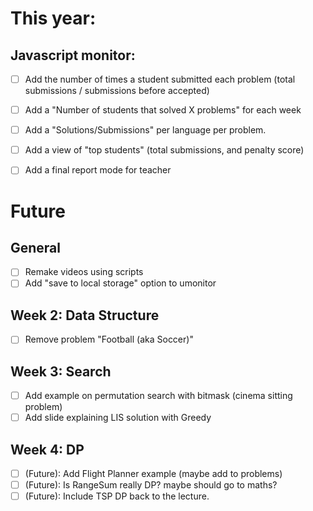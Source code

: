 # This year:
## Javascript monitor:
- [ ] Add the number of times a student submitted each problem
      (total submissions / submissions before accepted)
- [ ] Add a "Number of students that solved X problems" for each week
- [ ] Add a "Solutions/Submissions" per language per problem.
- [ ] Add a view of "top students" (total submissions, and penalty score)
- [ ] Add a final report mode for teacher


# Future
## General
- [ ] Remake videos using scripts
- [ ] Add "save to local storage" option to umonitor

## Week 2: Data Structure
- [ ] Remove problem "Football (aka Soccer)"

## Week 3: Search
- [ ] Add example on permutation search with bitmask (cinema sitting problem)
- [ ] Add slide explaining LIS solution with Greedy

## Week 4: DP
- [ ] (Future): Add Flight Planner example (maybe add to problems)
- [ ] (Future): Is RangeSum really DP? maybe should go to maths?
- [ ] (Future): Include TSP DP back to the lecture.
